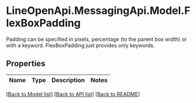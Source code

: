 # LineOpenApi.MessagingApi.Model.FlexBoxPadding
Padding can be specified in pixels, percentage (to the parent box width) or with a keyword. FlexBoxPadding just provides only keywords. 

## Properties

Name | Type | Description | Notes
------------ | ------------- | ------------- | -------------

[[Back to Model list]](../README.md#documentation-for-models) [[Back to API list]](../README.md#documentation-for-api-endpoints) [[Back to README]](../README.md)

